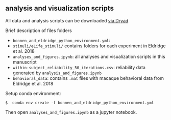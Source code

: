 ## analysis and visualization scripts

All data and analysis scripts can be downloaded [via Dryad](https://datadryad.org/stash/dataset/doi:10.5061/dryad.r4xgxd2h7?)

Brief description of files folders

- `bonnen_and_eldridge_python_environment.yml`: 
- `stimuli/eLife_stimuli/` contains folders for each experiment in Eldridge et al. 2018
- `analyses_and_figures.ipynb`: all analyses and visualization scripts in this manuscript 
- `within-subject_reliability_50_iterations.csv`: reliability data generated by `analysis_and_figures.ipynb`
- `behavioral_data`: contains `.mat` files with macaque behavioral data from Eldridge et al. 2018

Setup conda environment:

`$  conda env create -f bonnen_and_eldridge_python_environment.yml`

Then open `analyses_and_figures.ipynb` as a jupyter notebook. 
